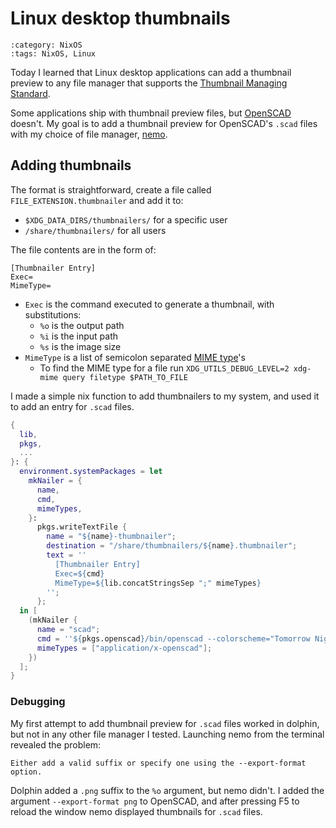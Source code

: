 <!-- vale off -->

# Linux desktop thumbnails

```{blogpost} 2025-08-04
:category: NixOS
:tags: NixOS, Linux
```

Today I learned that Linux desktop applications can add a thumbnail preview to any file manager that supports the [Thumbnail Managing Standard].

Some applications ship with thumbnail preview files, but [OpenSCAD] doesn't.
My goal is to add a thumbnail preview for OpenSCAD's `.scad` files with my choice of file manager, [nemo].

## Adding thumbnails

The format is straightforward, create a file called `FILE_EXTENSION.thumbnailer` and add it to:

- `$XDG_DATA_DIRS/thumbnailers/` for a specific user
- `/share/thumbnailers/` for all users

The file contents are in the form of:

```text
[Thumbnailer Entry]
Exec=
MimeType=
```

- `Exec` is the command executed to generate a thumbnail, with substitutions:
  - `%o` is the output path
  - `%i` is the input path
  - `%s` is the image size
- `MimeType` is a list of semicolon separated [MIME type](https://en.wikipedia.org/wiki/Media_type)'s
  - To find the MIME type for a file run `XDG_UTILS_DEBUG_LEVEL=2 xdg-mime query filetype $PATH_TO_FILE`

I made a simple nix function to add thumbnailers to my system, and used it to add an entry for `.scad` files.

```nix
{
  lib,
  pkgs,
  ...
}: {
  environment.systemPackages = let
    mkNailer = {
      name,
      cmd,
      mimeTypes,
    }:
      pkgs.writeTextFile {
        name = "${name}-thumbnailer";
        destination = "/share/thumbnailers/${name}.thumbnailer";
        text = ''
          [Thumbnailer Entry]
          Exec=${cmd}
          MimeType=${lib.concatStringsSep ";" mimeTypes}
        '';
      };
  in [
    (mkNailer {
      name = "scad";
      cmd = ''${pkgs.openscad}/bin/openscad --colorscheme="Tomorrow Night" --export-format png -o %o --imgsize %s,%s %i'';
      mimeTypes = ["application/x-openscad"];
    })
  ];
}
```

### Debugging

My first attempt to add thumbnail preview for `.scad` files worked in dolphin, but not in any other file manager I tested.
Launching nemo from the terminal revealed the problem:

```text
Either add a valid suffix or specify one using the --export-format option.
```

Dolphin added a `.png` suffix to the `%o` argument, but nemo didn't.
I added the argument `--export-format png` to OpenSCAD, and after pressing F5 to reload the window nemo displayed thumbnails for `.scad` files.

[nemo]: https://github.com/linuxmint/nemo
[OpenSCAD]: https://openscad.org/
[Thumbnail Managing Standard]: https://specifications.freedesktop.org/thumbnail-spec/latest/index.html
